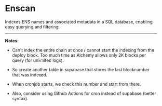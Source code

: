 # Enscan

Indexes ENS names and associated metadata in a SQL database, enabling easy querying and
filtering.

---

**Notes**:

- Can't index the entire chain at once / cannot start the indexing from the deploy block. Too much
time as Alchemy allows only 2K blocks per query (for unlimited logs).
- So create another table in supabase that stores the last blocknumber that was indexed.
- When cronjob starts, we check this number and start from there.


- Also, consider using Github Actions for cron instead of supabase (better syntax).
